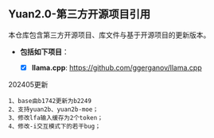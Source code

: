 
## Yuan2.0-第三方开源项目引用

本仓库包含第三方开源项目、库文件与基于开源项目的更新版本。

- **包括如下项目**：

   - [X] **llama.cpp**: https://github.com/ggerganov/llama.cpp

202405更新
```
1、base由b1742更新为b2249
2、支持yuan2b、yuan2b-moe；
3、修改lfa输入缓存为2个token；
4、修改-i交互模式下的若干bug；
```